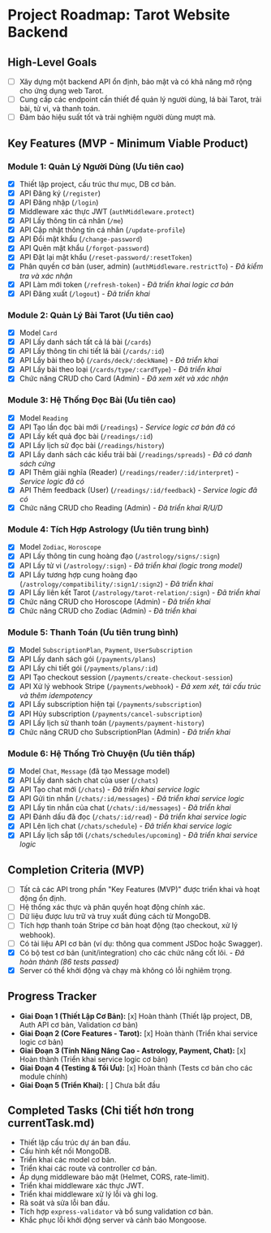 # Project Roadmap: Tarot Website Backend

## High-Level Goals
- [ ] Xây dựng một backend API ổn định, bảo mật và có khả năng mở rộng cho ứng dụng web Tarot.
- [ ] Cung cấp các endpoint cần thiết để quản lý người dùng, lá bài Tarot, trải bài, tử vi, và thanh toán.
- [ ] Đảm bảo hiệu suất tốt và trải nghiệm người dùng mượt mà.

## Key Features (MVP - Minimum Viable Product)

### Module 1: Quản Lý Người Dùng (Ưu tiên cao)
- [x] Thiết lập project, cấu trúc thư mục, DB cơ bản.
- [x] API Đăng ký (`/register`)
- [x] API Đăng nhập (`/login`)
- [x] Middleware xác thực JWT (`authMiddleware.protect`)
- [x] API Lấy thông tin cá nhân (`/me`)
- [x] API Cập nhật thông tin cá nhân (`/update-profile`)
- [x] API Đổi mật khẩu (`/change-password`)
- [x] API Quên mật khẩu (`/forgot-password`)
- [x] API Đặt lại mật khẩu (`/reset-password/:resetToken`)
- [x] Phân quyền cơ bản (user, admin) (`authMiddleware.restrictTo`) - *Đã kiểm tra và xác nhận*
- [x] API Làm mới token (`/refresh-token`) - *Đã triển khai logic cơ bản*
- [x] API Đăng xuất (`/logout`) - *Đã triển khai*

### Module 2: Quản Lý Bài Tarot (Ưu tiên cao)
- [x] Model `Card`
- [x] API Lấy danh sách tất cả lá bài (`/cards`)
- [x] API Lấy thông tin chi tiết lá bài (`/cards/:id`)
- [x] API Lấy bài theo bộ (`/cards/deck/:deckName`) - *Đã triển khai*
- [x] API Lấy bài theo loại (`/cards/type/:cardType`) - *Đã triển khai*
- [x] Chức năng CRUD cho Card (Admin) - *Đã xem xét và xác nhận*

### Module 3: Hệ Thống Đọc Bài (Ưu tiên cao)
- [x] Model `Reading`
- [x] API Tạo lần đọc bài mới (`/readings`) - *Service logic cơ bản đã có*
- [x] API Lấy kết quả đọc bài (`/readings/:id`)
- [x] API Lấy lịch sử đọc bài (`/readings/history`)
- [x] API Lấy danh sách các kiểu trải bài (`/readings/spreads`) - *Đã có danh sách cứng*
- [x] API Thêm giải nghĩa (Reader) (`/readings/reader/:id/interpret`) - *Service logic đã có*
- [x] API Thêm feedback (User) (`/readings/:id/feedback`) - *Service logic đã có*
- [x] Chức năng CRUD cho Reading (Admin) - *Đã triển khai R/U/D*

### Module 4: Tích Hợp Astrology (Ưu tiên trung bình)
- [x] Model `Zodiac`, `Horoscope`
- [x] API Lấy thông tin cung hoàng đạo (`/astrology/signs/:sign`)
- [x] API Lấy tử vi (`/astrology/:sign`) - *Đã triển khai (logic trong model)*
- [x] API Lấy tương hợp cung hoàng đạo (`/astrology/compatibility/:sign1/:sign2`) - *Đã triển khai*
- [x] API Lấy liên kết Tarot (`/astrology/tarot-relation/:sign`) - *Đã triển khai*
- [x] Chức năng CRUD cho Horoscope (Admin) - *Đã triển khai*
- [x] Chức năng CRUD cho Zodiac (Admin) - *Đã triển khai*

### Module 5: Thanh Toán (Ưu tiên trung bình)
- [x] Model `SubscriptionPlan`, `Payment`, `UserSubscription`
- [x] API Lấy danh sách gói (`/payments/plans`)
- [x] API Lấy chi tiết gói (`/payments/plans/:id`)
- [x] API Tạo checkout session (`/payments/create-checkout-session`)
- [x] API Xử lý webhook Stripe (`/payments/webhook`) - *Đã xem xét, tái cấu trúc và thêm idempotency*
- [x] API Lấy subscription hiện tại (`/payments/subscription`)
- [x] API Hủy subscription (`/payments/cancel-subscription`)
- [x] API Lấy lịch sử thanh toán (`/payments/payment-history`)
- [x] Chức năng CRUD cho SubscriptionPlan (Admin) - *Đã triển khai*

### Module 6: Hệ Thống Trò Chuyện (Ưu tiên thấp)
- [x] Model `Chat`, `Message` (đã tạo Message model)
- [x] API Lấy danh sách chat của user (`/chats`)
- [x] API Tạo chat mới (`/chats`) - *Đã triển khai service logic*
- [x] API Gửi tin nhắn (`/chats/:id/messages`) - *Đã triển khai service logic*
- [x] API Lấy tin nhắn của chat (`/chats/:id/messages`) - *Đã triển khai*
- [x] API Đánh dấu đã đọc (`/chats/:id/read`) - *Đã triển khai service logic*
- [x] API Lên lịch chat (`/chats/schedule`) - *Đã triển khai service logic*
- [x] API Lấy lịch sắp tới (`/chats/schedules/upcoming`) - *Đã triển khai service logic*

## Completion Criteria (MVP)
- [ ] Tất cả các API trong phần "Key Features (MVP)" được triển khai và hoạt động ổn định.
- [ ] Hệ thống xác thực và phân quyền hoạt động chính xác.
- [ ] Dữ liệu được lưu trữ và truy xuất đúng cách từ MongoDB.
- [ ] Tích hợp thanh toán Stripe cơ bản hoạt động (tạo checkout, xử lý webhook).
- [ ] Có tài liệu API cơ bản (ví dụ: thông qua comment JSDoc hoặc Swagger).
- [x] Có bộ test cơ bản (unit/integration) cho các chức năng cốt lõi. - *Đã hoàn thành (86 tests passed)*
- [x] Server có thể khởi động và chạy mà không có lỗi nghiêm trọng.

## Progress Tracker
- **Giai Đoạn 1 (Thiết Lập Cơ Bản):** [x] Hoàn thành (Thiết lập project, DB, Auth API cơ bản, Validation cơ bản)
- **Giai Đoạn 2 (Core Features - Tarot):** [x] Hoàn thành (Triển khai service logic cơ bản)
- **Giai Đoạn 3 (Tính Năng Nâng Cao - Astrology, Payment, Chat):** [x] Hoàn thành (Triển khai service logic cơ bản)
- **Giai Đoạn 4 (Testing & Tối Ưu):** [x] Hoàn thành (Tests cơ bản cho các module chính)
- **Giai Đoạn 5 (Triển Khai):** [ ] Chưa bắt đầu

## Completed Tasks (Chi tiết hơn trong currentTask.md)
- Thiết lập cấu trúc dự án ban đầu.
- Cấu hình kết nối MongoDB.
- Triển khai các model cơ bản.
- Triển khai các route và controller cơ bản.
- Áp dụng middleware bảo mật (Helmet, CORS, rate-limit).
- Triển khai middleware xác thực JWT.
- Triển khai middleware xử lý lỗi và ghi log.
- Rà soát và sửa lỗi ban đầu.
- Tích hợp `express-validator` và bổ sung validation cơ bản.
- Khắc phục lỗi khởi động server và cảnh báo Mongoose.
